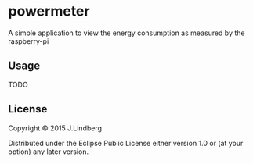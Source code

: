 # powermeter

A simple application to view the energy consumption as measured by the
raspberry-pi

## Usage

TODO

## License

Copyright © 2015 J.Lindberg

Distributed under the Eclipse Public License either version 1.0 or (at
your option) any later version.
